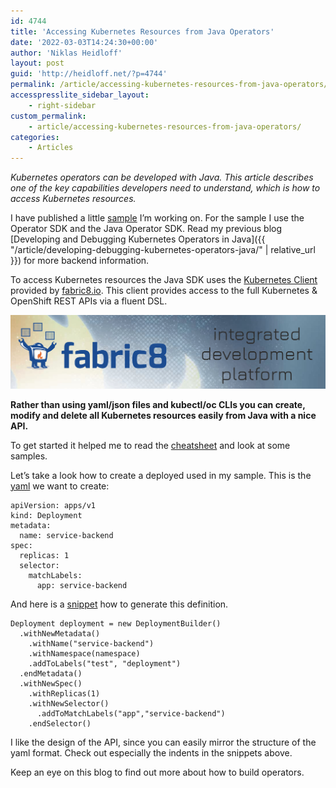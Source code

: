 ```yaml
---
id: 4744
title: 'Accessing Kubernetes Resources from Java Operators'
date: '2022-03-03T14:24:30+00:00'
author: 'Niklas Heidloff'
layout: post
guid: 'http://heidloff.net/?p=4744'
permalink: /article/accessing-kubernetes-resources-from-java-operators/
accesspresslite_sidebar_layout:
    - right-sidebar
custom_permalink:
    - article/accessing-kubernetes-resources-from-java-operators/
categories:
    - Articles
---
```


*Kubernetes operators can be developed with Java. This article describes one of the key capabilities developers need to understand, which is how to access Kubernetes resources.*

I have published a little [sample](https://github.com/nheidloff/quarkus-operator-microservice-database) I’m working on. For the sample I use the Operator SDK and the Java Operator SDK. Read my previous blog [Developing and Debugging Kubernetes Operators in Java]({{ "/article/developing-debugging-kubernetes-operators-java/" | relative_url }}) for more backend information.

To access Kubernetes resources the Java SDK uses the [Kubernetes Client](https://github.com/fabric8io/kubernetes-client) provided by [fabric8.io](http://fabric8.io/). This client provides access to the full Kubernetes &amp; OpenShift REST APIs via a fluent DSL.

![image](/assets/img/2022/03/Screenshot-2022-03-03-at-14.56.18.png)

**Rather than using yaml/json files and kubectl/oc CLIs you can create, modify and delete all Kubernetes resources easily from Java with a nice API.**

To get started it helped me to read the [cheatsheet](https://github.com/fabric8io/kubernetes-client/blob/master/doc/CHEATSHEET.md) and look at some samples.

Let’s take a look how to create a deployed used in my sample. This is the [yaml](https://github.com/nheidloff/quarkus-operator-microservice-database/blob/7fcd1599bb24710369569065f1ee73b489b8f251/kubernetes/microservice.yaml#L1-L9) we want to create:

```
apiVersion: apps/v1
kind: Deployment
metadata:
  name: service-backend
spec:
  replicas: 1
  selector:
    matchLabels:
      app: service-backend
```

And here is a [snippet](https://github.com/nheidloff/quarkus-operator-microservice-database/blob/7fcd1599bb24710369569065f1ee73b489b8f251/src/main/java/com/ecommercesample/ECommerceSampleController.java#L238-L248) how to generate this definition.

```
Deployment deployment = new DeploymentBuilder()
  .withNewMetadata()
    .withName("service-backend")
    .withNamespace(namespace)
    .addToLabels("test", "deployment")
  .endMetadata()
  .withNewSpec()
    .withReplicas(1)
    .withNewSelector()
      .addToMatchLabels("app","service-backend")
    .endSelector()
```

I like the design of the API, since you can easily mirror the structure of the yaml format. Check out especially the indents in the snippets above.

Keep an eye on this blog to find out more about how to build operators.